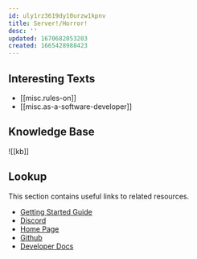 ```yaml
---
id: uly1rz3619dy10urzw1kpnv
title: Server!/Horror!
desc: ''
updated: 1670682053203
created: 1665428988423
---
```


## Interesting Texts

* [[misc.rules-on]]
* [[misc.as-a-software-developer]]

## Knowledge Base

![[kb]]

## Lookup

This section contains useful links to related resources.

* [Getting Started Guide](https://link.dendron.so/6b25)
* [Discord](https://link.dendron.so/6b23)
* [Home Page](https://wiki.dendron.so/)
* [Github](https://link.dendron.so/6b24)
* [Developer Docs](https://docs.dendron.so/)
